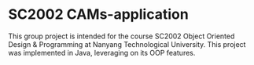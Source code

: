 # SC2002 CAMs-application

This group project is intended for the course SC2002 Object Oriented Design & Programming at Nanyang Technological University. This project was implemented in Java, leveraging on its OOP features. 

